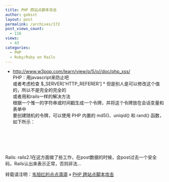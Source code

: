 ```yaml
---
title: PHP 跨站点脚本攻击
author: gxbsst
layout: post
permalink: /archives/172
post_views_count:
  - 116
views:
  - 43
categories:
  - PHP
  - Ruby/Ruby on Rails
---
```

* http://www.w3pop.com/learn/view/p/5/o//doc/php_xss/  
PHP：用javascript来防止吧  
或者考虑检查 $\_SERVER['HTTP\_REFERER'] * 但是别人是可以修改这个值的，所以不是完全的完全的  
或者用和rails一样的解决方法  
根据一个惟一的字符串或时间戳生成一个令牌，并将这个令牌放在会话变量和表单中  
要创建随机的令牌，可以使用 PHP 内置的 md5()、uniqid() 和 rand() 函数，如下所示：

<pre lang="php"><?php  
session_start();  
  
if ($_POST['submit'] == "go"){  
    //check token  
    if ($_POST['token'] == $_SESSION['token']){  
        //strip_tags  
        $name = strip_tags($_POST['name']);  
        $name = substr($name,0,40);  
        //clean out any potential hexadecimal characters  
        $name = cleanHex($name);  
        //continue processing....  
    }else{  
        //stop all processing! remote form posting attempt!  
    }  
}  
  
$token = md5(uniqid(rand(), true));  
$_SESSION['token']= $token;  
  
  
function cleanHex($input){  
    $clean = preg_replace("![][xX]([A-Fa-f0-9]{1,3})!", "",$input);  
    return $clean;  
}  
?>  
  
  
  
</pre>

Rails: rails2.1在这方面做了些工作，在post数据的时候，会post过去一个安全码，Rails认出来表示正常，否则非法&#8230;

转载请注明：[韦旭红的点点滴滴][1] &raquo; [PHP 跨站点脚本攻击][2]

 [1]: http://www.weixuhong.com
 [2]: http://www.weixuhong.com/archives/172